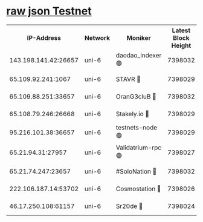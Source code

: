 [raw json Testnet](https://rpc-check.junot.stavr.tech/junot/rpc-junot-result.json)
=


<table><tr><th>IP-Address</th><th>Network</th><th>Moniker</th><th>Latest Block Height</th><th>Earliest Block Height</th><th>Catching Up</th><th>Tx Index</th><th>Voting Power</th><th>Scan Time</th></tr><tr><td>143.198.141.42:26657</td><td>uni-6</td><td>daodao_indexer 🟢</td><td>7398032</td><td>1</td><td>False</td><td>off</td><td>0</td><td>2024-01-26T12:42:10.052340606UTC</td></tr><tr><td>65.109.92.241:1067</td><td>uni-6</td><td>STAVR 🔴</td><td>7398029</td><td>1138541</td><td>False</td><td>on</td><td>6053</td><td>2024-01-26T12:41:59.852460235UTC</td></tr><tr><td>65.109.88.251:33657</td><td>uni-6</td><td>OranG3cluB 🔴</td><td>7398032</td><td>1138541</td><td>False</td><td>on</td><td>11</td><td>2024-01-26T12:42:14.500252508UTC</td></tr><tr><td>65.108.79.246:26668</td><td>uni-6</td><td>Stakely.io 🔴</td><td>7398029</td><td>1570872</td><td>False</td><td>on</td><td>1622293</td><td>2024-01-26T12:42:00.235510431UTC</td></tr><tr><td>95.216.101.38:36657</td><td>uni-6</td><td>testnets-node 🟢</td><td>7398029</td><td>1615130</td><td>False</td><td>on</td><td>0</td><td>2024-01-26T12:42:02.693292701UTC</td></tr><tr><td>65.21.94.31:27957</td><td>uni-6</td><td>Validatrium-rpc 🟢</td><td>7398027</td><td>2943363</td><td>False</td><td>on</td><td>0</td><td>2024-01-26T12:41:55.379904283UTC</td></tr><tr><td>65.21.74.247:23657</td><td>uni-6</td><td>#SoloNation 🔴</td><td>7398032</td><td>5208001</td><td>False</td><td>on</td><td>112</td><td>2024-01-26T12:42:09.149509160UTC</td></tr><tr><td>222.106.187.14:53702</td><td>uni-6</td><td>Cosmostation 🔴</td><td>7398026</td><td>5344501</td><td>False</td><td>on</td><td>109003</td><td>2024-01-26T12:41:52.992590997UTC</td></tr><tr><td>46.17.250.108:61157</td><td>uni-6</td><td>Sr20de 🔴</td><td>7398024</td><td>6419777</td><td>False</td><td>on</td><td>37</td><td>2024-01-26T12:41:47.438804748UTC</td></tr></table>